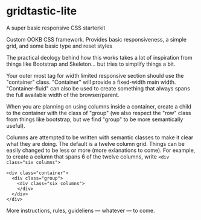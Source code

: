 # gridtastic-lite
A super basic responsive CSS starterkit

Custom OOKB CSS framework. Provides basic responsiveness, a simple grid, and some basic type and reset styles

The practical deology behind how this works takes a lot of inspiration from things like Bootstrap and Skeleton... but tries to simplify things a bit.

Your outer most tag for width limited responsive section should use the "container" class. "Container" will provide a fixed-width main width. "Container-fluid" can also be used to create something that always spans the full available width of the browser/parent.

When you are planning on using columns inside a container, create a child to the container with the class of "group" (we also respect the "row" class from things like bootstrap, but we find "group" to be more semantically useful).

Columns are attempted to be written with semantic classes to make it clear what they are doing. The default is a twelve column grid. Things can be easily changed to be less or more (more exlanations to come). For example, to create a column that spans 6 of the twelve columns, write ```<div class="six columns">```

```
<div class="container">
  <div class="group">
    <div class="six columns">
    </div>
  </div>
</div>
```

More instructions, rules, guideliens — whatever — to come.
